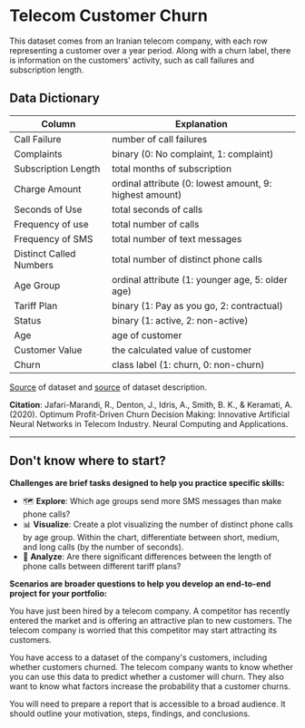 # Telecom Customer Churn
This dataset comes from an Iranian telecom company, with each row representing a customer over a year period. Along with a churn label, there is information on the customers' activity, such as call failures and subscription length. 

## Data Dictionary
| Column                  | Explanation                                             |
|-------------------------|---------------------------------------------------------|
| Call Failure            | number of call failures                                 |
| Complaints              | binary (0: No complaint, 1: complaint)                  |
| Subscription Length     | total months of subscription                            |
| Charge Amount           | ordinal attribute (0: lowest amount, 9: highest amount) |
| Seconds of Use          | total seconds of calls                                  |
| Frequency of use        | total number of calls                                   |
| Frequency of SMS        | total number of text messages                           |
| Distinct Called Numbers | total number of distinct phone calls                    |
| Age Group               | ordinal attribute (1: younger age, 5: older age)        |
| Tariff Plan             | binary (1: Pay as you go, 2: contractual)               |
| Status                  | binary (1: active, 2: non-active)                       |
| Age                     | age of customer                                         |
| Customer Value          | the calculated value of customer                        |
| Churn                   | class label (1: churn, 0: non-churn)                    |

[Source](https://www.kaggle.com/royjafari/customer-churn)  of dataset and [source](https://archive.ics.uci.edu/ml/datasets/Iranian+Churn+Dataset) of dataset description. 

**Citation**: Jafari-Marandi, R., Denton, J., Idris, A., Smith, B. K., & Keramati, A. (2020). Optimum Profit-Driven Churn Decision Making: Innovative Artificial Neural Networks in Telecom Industry. Neural Computing and Applications.

------------

## Don't know where to start?

**Challenges are brief tasks designed to help you practice specific skills:**

- 🗺️ **Explore**: Which age groups send more SMS messages than make phone calls?
- 📊 **Visualize**: Create a plot visualizing the number of distinct phone calls by age group. Within the chart, differentiate between short, medium, and long calls (by the number of seconds).
- 🔎 **Analyze**: Are there significant differences between the length of phone calls between different tariff plans?

**Scenarios are broader questions to help you develop an end-to-end project for your portfolio:**

You have just been hired by a telecom company. A competitor has recently entered the market and is offering an attractive plan to new customers. The telecom company is worried that this competitor may start attracting its customers.

You have access to a dataset of the company's customers, including whether customers churned. The telecom company wants to know whether you can use this data to predict whether a customer will churn. They also want to know what factors increase the probability that a customer churns.

You will need to prepare a report that is accessible to a broad audience. It should outline your motivation, steps, findings, and conclusions.
